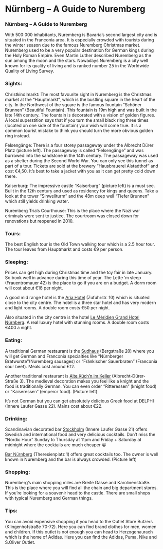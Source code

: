 # Nürnberg – A Guide to Nuremberg

[](http://www.jabbalab.com/blog/wp-content/uploads/2011/12/Nurnberg.jpg)

### Nürnberg – A Guide to Nuremberg

With 500 000 inhabitants, Nuremberg is Bavaria’s second largest city and is situated in the Franconia area. It is especially crowded with tourists during the winter season due to the famous Nuremberg Christmas market. Nuremberg used to be a very popular destination for German kings during the Holy Roman Empire. Even Martin Luther described Nuremberg as the sun among the moon and the stars. Nowadays Nuremberg is a city well known for its quality of living and is ranked number 25 in the Worldwide Quality of Living Survey.

### Sights:

Christkindlmarkt: The most favourite sight in Nuremberg is the Christmas market at the “Hauptmarkt”, which is the bustling square in the heart of the city. In the Northwest of the square is the famous fountain “Schöner Brunnen” (Beautiful Fountain). This fountain is 19m high and was built in the late 14th century. The fountain is decorated with a vision of golden figures. A local superstition says that if you turn the small black ring three times (located on one side of the fountain) your wish will come true. It is a common tourist mistake to think you should turn the more obvious golden ring instead.

[](http://www.jabbalab.com/blog/wp-content/uploads/2011/12/Felseng%C3%A4nge.jpg)Felsengänge: There is a four storey passageway under the Albrecht Dürer Platz (picture left). The passageway is called “Felsengänge” and was burrowed into the sandstone in the 14th century. The passageway was used as a shelter during the Second World War. You can only see this tunnel as part of a tour. Tickets are sold at the brewery “Hausbrauerei Alstadthof” and cost €4,50. It’s best to take a jacket with you as it can get pretty cold down there.

[](http://www.jabbalab.com/blog/wp-content/uploads/2011/12/kaiserburg.jpg)Kaiserburg: The impressive castle “Kaiserburg” (picture left) is a must see. Built in the 12th century and used as residency for kings and queens. Take a look at the tower “Sinwellturm” and the 48m deep well “Tiefer Brunnen” which still yields drinking water.

Nuremberg Trials Courthouse: This is the place where the Nazi war criminals were sent to justice. The courtroom was closed down for renovations but reopened in 2010.

### Tours:

The best English tour is the Old Town walking tour which is a 2.5 hour tour. The tour leaves from Hauptmarkt and costs €9 per person.

### Sleeping:

Prices can get high during Christmas time and the toy fair in late January. So book well in advance during this time of year.
The Lette ‘m sleep (Frauentromauer 42) is the place to go if you are on a budget. A dorm room will cost about €18 per night.

A good mid range hotel is the [Aria Hotel](http://www.aria-hotel.de/) (Zufuhrstr. 10) which is situated close to the city centre. The hotel is a three star hotel and has very modern and light rooms. A double room costs €50 per night.

Also situated in the city centre is the hotel [Le Méridien Grand Hotel Nürnberg](http://www.lemeridiennuernberg.com/). A real luxury hotel with stunning rooms. A double room costs €400 a night.

### Eating:

A traditional German restaurant is the [Sudhaus](http://www.sudhausnuernberg.de/) (Bergstraße 20) where you will get German and Franconia specialties like “Nürnberger Bratwurste”(Nuremberg sausages) or “Fränkischer Sauerbraten” (Franconia sour beef). Meals cost around €12.

[](http://www.jabbalab.com/blog/wp-content/uploads/2011/12/Alte-K%C3%BCchn-im-Keller.jpg)Another traditional restaurant is [Alte Küch’n im Keller](http://www.alte-kueche.de/) (Albrecht-Dürer-Straße 3). The medieval decoration makes you feel like a knight and the food is traditionally German. You can even order “Ritteressen” (knight food) or “Kaiseressen” (emperor food). (Picture left)

It’s not German but you can get absolutely delicious Greek food at DELPHI (Innere Laufer Gasse 22). Mains cost about €22.

### Drinking:

[](http://www.jabbalab.com/blog/wp-content/uploads/2011/12/Bar-N%C3%BCrnberg.jpg)Scandinavian decorated bar [Stockholm](http://www.stockholms.de/) (Innere Laufer Gasse 21) offers Swedish and international food and very delicious cocktails. Don’t miss the “Nordic Hour” Sunday to Thursday at 11pm and Friday + Saturday at midnight where the cocktails are much cheaper 😀

[Bar Nürnberg](http://bar-nuernberg.de/) (Theresienplatz 1) offers great cocktails too. The owner is well known in Nuremberg and the bar is always crowded. (Picture left)

### Shopping:

Nuremberg’s main shopping miles are Breite Gasse and Karolinenstraße. This is the place where you will find all the chain and big department stores. If you’re looking for a souvenir head to the castle. There are small shops with typical Nuremberg and German things. 

### Tips:

You can avoid expensive shopping if you head to the Outlet Store Butzers (Klingenhofstraße 70-72). Here you can find brand clothes for men, women and children. If this outlet is not enough you can head to Herzogenaurach which is the home of Adidas. Here you can find the Adidas, Puma, Nike and S.Oliver Outlet. 

                    
